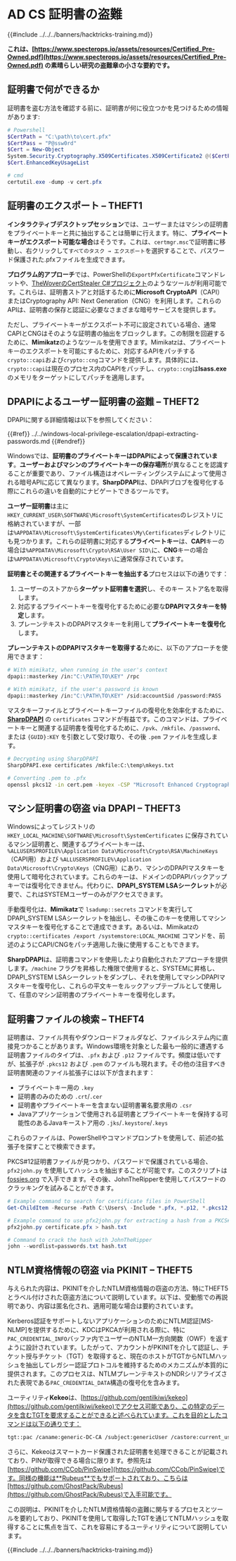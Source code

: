 # AD CS 証明書の盗難

{{#include ../../../banners/hacktricks-training.md}}

**これは、[https://www.specterops.io/assets/resources/Certified_Pre-Owned.pdf](https://www.specterops.io/assets/resources/Certified_Pre-Owned.pdf) の素晴らしい研究の盗難章の小さな要約です。**

## 証明書で何ができるか

証明書を盗む方法を確認する前に、証明書が何に役立つかを見つけるための情報があります:
```powershell
# Powershell
$CertPath = "C:\path\to\cert.pfx"
$CertPass = "P@ssw0rd"
$Cert = New-Object
System.Security.Cryptography.X509Certificates.X509Certificate2 @($CertPath, $CertPass)
$Cert.EnhancedKeyUsageList

# cmd
certutil.exe -dump -v cert.pfx
```
## 証明書のエクスポート – THEFT1

**インタラクティブデスクトップセッション**では、ユーザーまたはマシンの証明書をプライベートキーと共に抽出することは簡単に行えます。特に、**プライベートキーがエクスポート可能な場合**はそうです。これは、`certmgr.msc`で証明書に移動し、右クリックして`すべてのタスク → エクスポート`を選択することで、パスワード保護された.pfxファイルを生成できます。

**プログラム的アプローチ**では、PowerShellの`ExportPfxCertificate`コマンドレットや、[TheWoverのCertStealer C#プロジェクト](https://github.com/TheWover/CertStealer)のようなツールが利用可能です。これらは、証明書ストアと対話するために**Microsoft CryptoAPI**（CAPI）またはCryptography API: Next Generation（CNG）を利用します。これらのAPIは、証明書の保存と認証に必要なさまざまな暗号サービスを提供します。

ただし、プライベートキーがエクスポート不可に設定されている場合、通常CAPIとCNGはそのような証明書の抽出をブロックします。この制限を回避するために、**Mimikatz**のようなツールを使用できます。Mimikatzは、プライベートキーのエクスポートを可能にするために、対応するAPIをパッチする`crypto::capi`および`crypto::cng`コマンドを提供します。具体的には、`crypto::capi`は現在のプロセス内のCAPIをパッチし、`crypto::cng`は**lsass.exe**のメモリをターゲットにしてパッチを適用します。

## DPAPIによるユーザー証明書の盗難 – THEFT2

DPAPIに関する詳細情報は以下を参照してください：

{{#ref}}
../../windows-local-privilege-escalation/dpapi-extracting-passwords.md
{{#endref}}

Windowsでは、**証明書のプライベートキーはDPAPIによって保護されています**。**ユーザーおよびマシンのプライベートキーの保存場所**が異なることを認識することが重要であり、ファイル構造はオペレーティングシステムによって使用される暗号APIに応じて異なります。**SharpDPAPI**は、DPAPIブロブを復号化する際にこれらの違いを自動的にナビゲートできるツールです。

**ユーザー証明書**は主に`HKEY_CURRENT_USER\SOFTWARE\Microsoft\SystemCertificates`のレジストリに格納されていますが、一部は`%APPDATA%\Microsoft\SystemCertificates\My\Certificates`ディレクトリにも見つかります。これらの証明書に対応する**プライベートキー**は、**CAPI**キーの場合は`%APPDATA%\Microsoft\Crypto\RSA\User SID\`に、**CNG**キーの場合は`%APPDATA%\Microsoft\Crypto\Keys\`に通常保存されています。

**証明書とその関連するプライベートキーを抽出する**プロセスは以下の通りです：

1. ユーザーのストアから**ターゲット証明書を選択**し、そのキー ストア名を取得します。
2. 対応するプライベートキーを復号化するために必要な**DPAPIマスタキーを特定**します。
3. プレーンテキストのDPAPIマスタキーを利用して**プライベートキーを復号化**します。

**プレーンテキストのDPAPIマスタキーを取得する**ために、以下のアプローチを使用できます：
```bash
# With mimikatz, when running in the user's context
dpapi::masterkey /in:"C:\PATH\TO\KEY" /rpc

# With mimikatz, if the user's password is known
dpapi::masterkey /in:"C:\PATH\TO\KEY" /sid:accountSid /password:PASS
```
マスタキーファイルとプライベートキーファイルの復号化を効率化するために、[**SharpDPAPI**](https://github.com/GhostPack/SharpDPAPI) の `certificates` コマンドが有益です。このコマンドは、プライベートキーと関連する証明書を復号化するために、`/pvk`、`/mkfile`、`/password`、または `{GUID}:KEY` を引数として受け取り、その後 `.pem` ファイルを生成します。
```bash
# Decrypting using SharpDPAPI
SharpDPAPI.exe certificates /mkfile:C:\temp\mkeys.txt

# Converting .pem to .pfx
openssl pkcs12 -in cert.pem -keyex -CSP "Microsoft Enhanced Cryptographic Provider v1.0" -export -out cert.pfx
```
## マシン証明書の窃盗 via DPAPI – THEFT3

Windowsによってレジストリの `HKEY_LOCAL_MACHINE\SOFTWARE\Microsoft\SystemCertificates` に保存されているマシン証明書と、関連するプライベートキーは、`%ALLUSERSPROFILE%\Application Data\Microsoft\Crypto\RSA\MachineKeys`（CAPI用）および `%ALLUSERSPROFILE%\Application Data\Microsoft\Crypto\Keys`（CNG用）にあり、マシンのDPAPIマスタキーを使用して暗号化されています。これらのキーは、ドメインのDPAPIバックアップキーでは復号化できません。代わりに、**DPAPI_SYSTEM LSAシークレット**が必要で、これはSYSTEMユーザーのみがアクセスできます。

手動復号化は、**Mimikatz**で `lsadump::secrets` コマンドを実行してDPAPI_SYSTEM LSAシークレットを抽出し、その後このキーを使用してマシンマスタキーを復号化することで達成できます。あるいは、Mimikatzの `crypto::certificates /export /systemstore:LOCAL_MACHINE` コマンドを、前述のようにCAPI/CNGをパッチ適用した後に使用することもできます。

**SharpDPAPI**は、証明書コマンドを使用したより自動化されたアプローチを提供します。`/machine` フラグを昇格した権限で使用すると、SYSTEMに昇格し、DPAPI_SYSTEM LSAシークレットをダンプし、それを使用してマシンDPAPIマスタキーを復号化し、これらの平文キーをルックアップテーブルとして使用して、任意のマシン証明書のプライベートキーを復号化します。

## 証明書ファイルの検索 – THEFT4

証明書は、ファイル共有やダウンロードフォルダなど、ファイルシステム内に直接見つかることがあります。Windows環境を対象とした最も一般的に遭遇する証明書ファイルのタイプは、`.pfx` および `.p12` ファイルです。頻度は低いですが、拡張子が `.pkcs12` および `.pem` のファイルも現れます。その他の注目すべき証明書関連のファイル拡張子には以下が含まれます：

- プライベートキー用の `.key`
- 証明書のみのための `.crt`/`.cer`
- 証明書やプライベートキーを含まない証明書署名要求用の `.csr`
- Javaアプリケーションで使用される証明書とプライベートキーを保持する可能性のあるJavaキーストア用の `.jks`/`.keystore`/`.keys`

これらのファイルは、PowerShellやコマンドプロンプトを使用して、前述の拡張子を探すことで検索できます。

PKCS#12証明書ファイルが見つかり、パスワードで保護されている場合、`pfx2john.py` を使用してハッシュを抽出することが可能です。このスクリプトは [fossies.org](https://fossies.org/dox/john-1.9.0-jumbo-1/pfx2john_8py_source.html) で入手できます。その後、JohnTheRipperを使用してパスワードのクラッキングを試みることができます。
```powershell
# Example command to search for certificate files in PowerShell
Get-ChildItem -Recurse -Path C:\Users\ -Include *.pfx, *.p12, *.pkcs12, *.pem, *.key, *.crt, *.cer, *.csr, *.jks, *.keystore, *.keys

# Example command to use pfx2john.py for extracting a hash from a PKCS#12 file
pfx2john.py certificate.pfx > hash.txt

# Command to crack the hash with JohnTheRipper
john --wordlist=passwords.txt hash.txt
```
## NTLM資格情報の窃盗 via PKINIT – THEFT5

与えられた内容は、PKINITを介したNTLM資格情報の窃盗の方法、特にTHEFT5とラベル付けされた窃盗方法について説明しています。以下は、受動態での再説明であり、内容は匿名化され、適用可能な場合は要約されています。

Kerberos認証をサポートしないアプリケーションのためにNTLM認証[MS-NLMP]を提供するために、KDCはPKCAが利用される際に、特に`PAC_CREDENTIAL_INFO`バッファ内でユーザーのNTLM一方向関数（OWF）を返すように設計されています。したがって、アカウントがPKINITを介して認証し、チケット授与チケット（TGT）を取得すると、現在のホストがTGTからNTLMハッシュを抽出してレガシー認証プロトコルを維持するためのメカニズムが本質的に提供されます。このプロセスは、NTLMプレーンテキストのNDRシリアライズされた表現である`PAC_CREDENTIAL_DATA`構造の復号化を含みます。

ユーティリティ**Kekeo**は、[https://github.com/gentilkiwi/kekeo](https://github.com/gentilkiwi/kekeo)でアクセス可能であり、この特定のデータを含むTGTを要求することができると述べられています。これを目的としたコマンドは以下の通りです：
```bash
tgt::pac /caname:generic-DC-CA /subject:genericUser /castore:current_user /domain:domain.local
```
さらに、Kekeoはスマートカード保護された証明書を処理できることが記載されており、PINが取得できる場合に限ります。参照先は[https://github.com/CCob/PinSwipe](https://github.com/CCob/PinSwipe)です。同様の機能は**Rubeus**でもサポートされており、こちらは[https://github.com/GhostPack/Rubeus](https://github.com/GhostPack/Rubeus)で入手可能です。

この説明は、PKINITを介したNTLM資格情報の盗難に関与するプロセスとツールを要約しており、PKINITを使用して取得したTGTを通じてNTLMハッシュを取得することに焦点を当て、これを容易にするユーティリティについて説明しています。

{{#include ../../../banners/hacktricks-training.md}}
